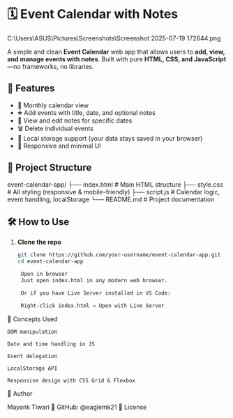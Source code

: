# 🗓️ Event Calendar with Notes

C:\Users\ASUS\Pictures\Screenshots\Screenshot 2025-07-19 172644.png

A simple and clean **Event Calendar** web app that allows users to **add, view, and manage events with notes**. Built with pure **HTML, CSS, and JavaScript**—no frameworks, no libraries.

## 🔧 Features

- 📅 Monthly calendar view
- ➕ Add events with title, date, and optional notes
- 📝 View and edit notes for specific dates
- 🗑️ Delete individual events
- 💾 Local storage support (your data stays saved in your browser)
- 🎨 Responsive and minimal UI
## 📂 Project Structure

event-calendar-app/
├── index.html # Main HTML structure
├── style.css # All styling (responsive & mobile-friendly)
├── script.js # Calendar logic, event handling, localStorage
└── README.md # Project documentation
## 🛠️ How to Use

1. **Clone the repo**
   ```bash
   git clone https://github.com/your-username/event-calendar-app.git
   cd event-calendar-app

    Open in browser
    Just open index.html in any modern web browser.

    Or if you have Live Server installed in VS Code:

    Right-click index.html → Open with Live Server

🧠 Concepts Used

    DOM manipulation

    Date and time handling in JS

    Event delegation

    LocalStorage API

    Responsive design with CSS Grid & Flexbox

🪪 Author

Mayank Tiwari
🐙 GitHub: @eaglemk21
📜 License


